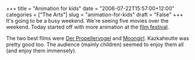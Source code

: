 +++
title = "Animation for kids"
date = "2006-07-22T15:57:00+12:00"
categories = ["The Arts"]
slug = "animation-for-kids"
draft = "False"
+++
It's going to be a busy weekend. We're seeing five movies over the
weekend. Today started off with more animation at the [film
festival](http://www.nzff.telecom.co.nz/).

The two best films were [Der
Propellervogel](http://us.imdb.com/title/tt0490473/) and
[Moongirl](http://us.imdb.com/title/tt0482549/). Kazkaheutte was pretty good
too. The audience (mainly children) seemed to enjoy them all (and enjoy them
immensely).

